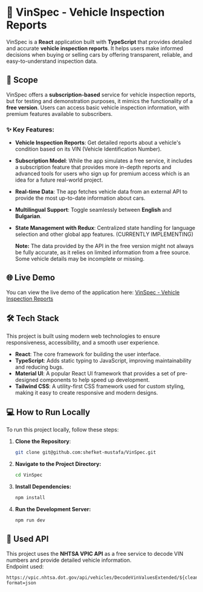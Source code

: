 # 🚗 VinSpec - Vehicle Inspection Reports

VinSpec is a **React** application built with **TypeScript** that provides detailed and accurate **vehicle inspection reports**. It helps users make informed decisions when buying or selling cars by offering transparent, reliable, and easy-to-understand inspection data.

## 🎯 Scope

VinSpec offers a **subscription-based** service for vehicle inspection reports, but for testing and demonstration purposes, it mimics the functionality of a **free version**. Users can access basic vehicle inspection information, with premium features available to subscribers.

### ✨ Key Features:
- **Vehicle Inspection Reports**: Get detailed reports about a vehicle's condition based on its VIN (Vehicle Identification Number).
- **Subscription Model**: While the app simulates a free service, it includes a subscription feature that provides more in-depth reports and advanced tools for users who sign up for premium access which is an idea for a future real-world project.
- **Real-time Data**: The app fetches vehicle data from an external API to provide the most up-to-date information about cars.
- **Multilingual Support**: Toggle seamlessly between **English** and **Bulgarian**.
- **State Management with Redux**: Centralized state handling for language selection and other global app features. (CURRENTLY IMPLEMENTING)

  **Note:** The data provided by the API in the free version might not always be fully accurate, as it relies on limited information from a free source. Some vehicle details may be incomplete or missing.
  
## 🌐 Live Demo

You can view the live demo of the application here: [VinSpec - Vehicle Inspection Reports](https://vin-spec.vercel.app/)

## 🛠 Tech Stack

This project is built using modern web technologies to ensure responsiveness, accessibility, and a smooth user experience.

- **React**: The core framework for building the user interface.
- **TypeScript**: Adds static typing to JavaScript, improving maintainability and reducing bugs.
- **Material UI**: A popular React UI framework that provides a set of pre-designed components to help speed up development.
- **Tailwind CSS**: A utility-first CSS framework used for custom styling, making it easy to create responsive and modern designs.

## 💻 How to Run Locally

To run this project locally, follow these steps:

1. **Clone the Repository**:
   ```bash
   git clone git@github.com:shefket-mustafa/VinSpec.git
   ```
2. **Navigate to the Project Directory:**
   ```bash
   cd VinSpec
   ```
3. **Install Dependencies:**
   ```bash
   npm install
   ```
4. **Run the Development Server:**
   ```bash
   npm run dev
   ```

## 🔌 Used API

This project uses the **NHTSA VPIC API** as a free service to decode VIN numbers and provide detailed vehicle information.  
Endpoint used:  
```
https://vpic.nhtsa.dot.gov/api/vehicles/DecodeVinValuesExtended/${cleanedVin}?format=json
```

